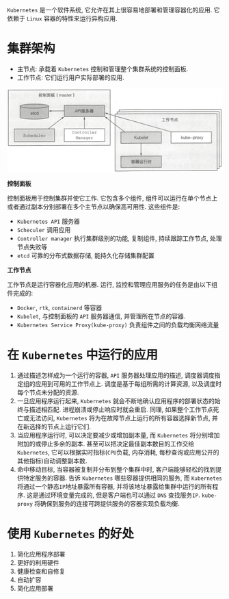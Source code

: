 ```toc
```

`Kubernetes` 是一个软件系统, 它允许在其上很容易地部署和管理容器化的应用. 它依赖于 `Linux` 容器的特性来运行异构应用.

# 集群架构

* 主节点: 承载着 `Kubernetes` 控制和管理整个集群系统的控制面板.
* 工作节点: 它们运行用户实际部署的应用.

![](assert/Pasted%20image%2020220628175414.png)

**控制面板**

控制面板用于控制集群并使它工作. 它包含多个组件, 组件可以运行在单个节点上或者通过副本分别部署在多个主节点以确保高可用性. 这些组件是:

* `Kubernetes API` 服务器
* `Scheculer` 调用应用
* `Controller manager` 执行集群级别的功能, 复制组件, 持续跟踪工作节点, 处理节点失败等
* `etcd` 可靠的分布式数据存储, 能持久化存储集群配置

**工作节点**

工作节点是运行容器化应用的机器. 运行, 监控和管理应用服务的任务是由以下组件完成的:

* `Docker`, `rtk`, `containerd` 等容器
* `Kubelet`, 与控制面板的 `API` 服务器通信, 并管理所在节点的容器.
* `Kubernetes Service Proxy(kube-proxy)` 负责组件之间的负载均衡网络流量

# 在 `Kubernetes` 中运行的应用

1. 通过描述怎样成为一个运行的容器,  `API` 服务器处理应用的描述, 调度器调度指定组的应用到可用的工作节点上. 调度是基于每组所需的计算资源, 以及调度时每个节点未分配的资源.
2. 一旦应用程序运行起来, `Kubernetes` 就会不断地确认应用程序的部署状态的始终与描述相匹配. 进程崩溃或停止响应时就会重启. 同理, 如果整个工作节点死亡或无法访问, `Kubernetes` 将为在故障节点上运行的所有容器选择新节点, 并在新选择的节点上运行它们.
3. 当应用程序运行时, 可以决定要减少或增加副本量, 而 `Kubernetes` 将分别增加附加的或停止多余的副本. 甚至可以把决定最佳副本数目的工作交给 `Kubernetes`, 它可以根据实时指标(`CPU`负载, 内存消耗, 每秒查询或应用公开的其他指标)自动调整副本数.
4. 命中移动目标, 当容器被复制并分布到整个集群中时, 客户端能够轻松的找到提供特定服务的容器. 告诉 `Kubernetes` 哪些容器提供相同的服务, 而 `Kubernetes` 将通过一个静态`IP`地址暴露所有容器, 并将该地址暴露给集群中运行的所有程序. 这是通过环境变量完成的, 但是客户端也可以通过 `DNS` 查找服务`IP`. `kube-proxy` 将确保到服务的连接可跨提供服务的容器实现负载均衡.

# 使用 `Kubernetes` 的好处

1. 简化应用程序部署
2. 更好的利用硬件
3. 健康检查和自修复
4. 自动扩容
5. 简化应用部署